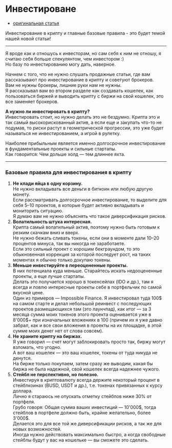 # Инвестироване
- [оригинальная статья](https://teletype.in/@greezblog/investirovanie_3.3)

Инвестирование в крипту и главные базовые правила - это будет темой нашей новой статьи!

---

Я вроде как и отношусь к инвесторам, но сам себя к ним не отношу, я считаю себя больше спекулянтом, чем инвестором :)  
Но базу по инвестированию могу дать, наверное.

Начнем с того, что не нужно слушать продажные статьи, где вам рассказывают про инвестирование в крипту и советуют брокеров.  
Вам не нужны брокеры, лишние руки нам не нужны.  
Я рассказывал вам во втором разделе как создавать кошелек, как пользоваться биржей и выводить крипту с биржи на свой кошелек, это все заменяет брокеров.

**А нужно ли инвестировать в крипту?**  
Инвестировать стоит, но нужно делать это не бездумно. Крипта это и так самый высокорискованный актив, а если еще и закупать что-то не подумав, то риски растут в геометрической прогрессии, это уже будет называться не инвестированием, а игрой в рулетку.

Наиболее прибыльным является именно долгосрочное инвестирование в фундаментальные проекты и сильные стартапы.  
Как говорится: Чем дольше холд — тем длиннее яхта.

---

### **Базовые правила для инвестирования в крипту**

1.  **Не клади яйца в одну корзину.**  
    Не нужно вкладывать все деньги в биткоин или любую другую монету.  
    Если рассматривать долгосрочное инвестирование, то выделите для себя 5–10 проектов, в которые будет активно вкладывать и мониторить ситуацию.  
    Я думаю вам не нужно объяснять что такое диверсификация рисков.
2.  **Волатильность штука интересная.**  
    Крипта самый волатильный актив, поэтому нужно быть готовым к резким скачкам вниз и вверх.  
    Не нужно бежать сливать токены, если они в моменте дали 10–20 процентов минуса, так вы никогда не заработаете.  
    Если это сильный проект с хорошим бекграундом, то это обыкновенная коррекция за которой последует рост, на таких моментах я обычно только докупаю токены.
3.  **Меньше инвестируйте в переоцененные проекты.**  
    В них потенциала куда меньше. Старайтесь искать недооцененные проекты, а еще лучше стартапы.  
    Делать это получается хорошо в токенсейлах (IDO и др.), там я всегда и ловлю интересные проекты себе в портфельчик по самой вкусной цене.  
    Один из примеров — Impossible Finance. Я инвестировал туда 100$ на самом старте и делал небольшой реинвест с последующих проектов размещающихся там (это лаунчпад), как итог — за 3 месяца сумма моих токенов этого проекта оценивается уже в 8'000$+ при изначальных вложениях в 100 (причем их я уже давно забрал, как и все свои вложения в проекты на их площадке, в этой сумме моих денег нет от слова совсем).
4.  **Не храните крипту на биржах.**  
    Я уже говорил — счет могут заблокировать просто так, биржу могут взломать, что угодно.  
    А вот ваш кошелек — это ваш кошелек, токены от туда никуда не денутся.  
    На бирже только покупаем, затем сразу же выводим, какая бы биржа не была надежной, свой кошелек всегда надежнее чужого.
5.  **Стейбл не перспективно, но полезно.**  
    Инвестируя в криптовалюту всегда держите некоторый процент в стейблкоинах (BUSD, USDT и др.), т.е. токенах привязанных к курсу доллара.  
    Лично я стараюсь не опускать отметку стейблов ниже 30% от портфеля.  
    Грубо говоря: Общая сумма ваших инвестиций — 10'000\$, тогда стейблов в портфеле должно быть, крайне желательно, более 3'000$.  
    Делается это для все той же диверсификации рисков, а так же для новых возможностей.  
    Иногда нужно действовать максимально быстро, а когда свободные стейблы будут у вас на кошельке — вы сможете это сделать.